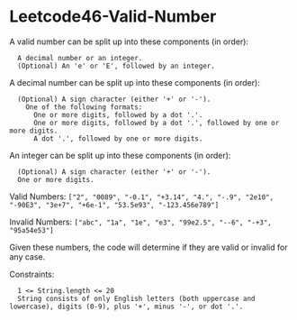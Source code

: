 # Leetcode46-Valid-Number

A valid number can be split up into these components (in order):
```
  A decimal number or an integer.
  (Optional) An 'e' or 'E', followed by an integer.
```
A decimal number can be split up into these components (in order):
```
  (Optional) A sign character (either '+' or '-').
    One of the following formats:
      One or more digits, followed by a dot '.'.
      One or more digits, followed by a dot '.', followed by one or more digits.
      A dot '.', followed by one or more digits.
```

An integer can be split up into these components (in order):
```
  (Optional) A sign character (either '+' or '-').
  One or more digits.
```

Valid Numbers: 
`["2", "0089", "-0.1", "+3.14", "4.", "-.9", "2e10", "-90E3", "3e+7", "+6e-1", "53.5e93", "-123.456e789"]`

Invalid Numbers: 
`["abc", "1a", "1e", "e3", "99e2.5", "--6", "-+3", "95a54e53"]`

Given these numbers, the code will determine if they are valid or invalid for any case.

Constraints:
```
  1 <= String.length <= 20
  String consists of only English letters (both uppercase and lowercase), digits (0-9), plus '+', minus '-', or dot '.'.
```
